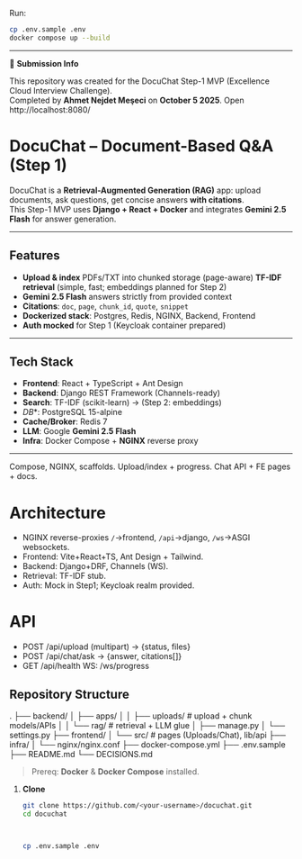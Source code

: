 Run:
```bash
cp .env.sample .env
docker compose up --build
```

---
🧠 **Submission Info**

This repository was created for the DocuChat Step-1 MVP (Excellence Cloud Interview Challenge).  
Completed by **Ahmet Nejdet Meşeci** on **October 5 2025**.
Open http://localhost:8080/

# DocuChat – Document-Based Q&A (Step 1)

DocuChat is a **Retrieval-Augmented Generation (RAG)** app: upload documents, ask questions, get concise answers **with citations**.  
This Step-1 MVP uses **Django + React + Docker** and integrates **Gemini 2.5 Flash** for answer generation.

---

## Features

- **Upload & index** PDFs/TXT into chunked storage (page-aware)
   **TF-IDF retrieval** (simple, fast; embeddings planned for Step 2)
-  **Gemini 2.5 Flash** answers strictly from provided context
- **Citations**: `doc`, `page`, `chunk_id`, `quote`, `snippet`
- **Dockerized stack**: Postgres, Redis, NGINX, Backend, Frontend
- **Auth mocked** for Step 1 (Keycloak container prepared)

---

## Tech Stack

- **Frontend**: React + TypeScript + Ant Design  
- **Backend**: Django REST Framework (Channels-ready)  
- **Search**: TF-IDF (scikit-learn) → (Step 2: embeddings)  
- *DB**: PostgreSQL 15-alpine  
- **Cache/Broker**: Redis 7  
- **LLM**: Google **Gemini 2.5 Flash**  
- **Infra**: Docker Compose + **NGINX** reverse proxy

---

Compose, NGINX, scaffolds.
Upload/index + progress.
Chat API + FE pages + docs.


# Architecture
- NGINX reverse-proxies `/`→frontend, `/api`→django, `/ws`→ASGI websockets.
- Frontend: Vite+React+TS, Ant Design + Tailwind.
- Backend: Django+DRF, Channels (WS).
- Retrieval: TF-IDF stub.
- Auth: Mock in Step1; Keycloak realm provided.



# API
- POST /api/upload  (multipart) → {status, files}
- POST /api/chat/ask → {answer, citations[]}
- GET  /api/health
WS: /ws/progress

## Repository Structure
.
├── backend/
│ ├── apps/
│ │ ├── uploads/ # upload + chunk models/APIs
│ │ └── rag/ # retrieval + LLM glue
│ ├── manage.py
│ └── settings.py
├── frontend/
│ └── src/ # pages (Uploads/Chat), lib/api
├── infra/
│ └── nginx/nginx.conf
├── docker-compose.yml
├── .env.sample
├── README.md
└── DECISIONS.md


> Prereq: **Docker** & **Docker Compose** installed.

1. **Clone**
   ```bash
   git clone https://github.com/<your-username>/docuchat.git
   cd docuchat



   cp .env.sample .env
